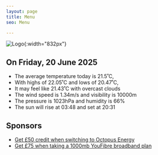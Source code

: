 ```yaml
---
layout: page
title: Menu
seo: Menu

---
```


![Logo](/images/logo.jpg){:width="832px"}

<!-- weather_marker starts -->
## On Friday, 20 June 2025

- The average temperature today is 21.5˚C,
- With highs of 22.05˚C and lows of 20.47˚C,
- It may feel like 21.43˚C with overcast clouds
- The wind speed is 1.34m/s and visibility is 10000m
- The pressure is 1023hPa and humidity is 66%
- The sun will rise at 03:48 and set at 20:31

<!-- weather_marker ends -->

## Sponsors

- [Get £50 credit when switching to Octopus Energy](https://bit.ly/3oD1nnS)
- [Get £75 when taking a 1000mb YouFibre broadband plan](https://aklam.io/91zWhU?)
